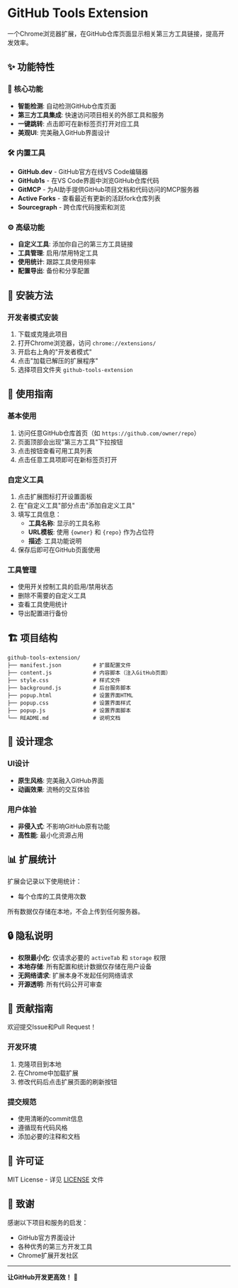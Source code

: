 # GitHub Tools Extension

一个Chrome浏览器扩展，在GitHub仓库页面显示相关第三方工具链接，提高开发效率。

## ✨ 功能特性

### 🎯 核心功能
- **智能检测**: 自动检测GitHub仓库页面
- **第三方工具集成**: 快速访问项目相关的外部工具和服务
- **一键跳转**: 点击即可在新标签页打开对应工具
- **美观UI**: 完美融入GitHub界面设计

### 🛠️ 内置工具
- **GitHub.dev** - GitHub官方在线VS Code编辑器
- **GitHub1s** - 在VS Code界面中浏览GitHub仓库代码
- **GitMCP** - 为AI助手提供GitHub项目文档和代码访问的MCP服务器
- **Active Forks** - 查看最近有更新的活跃fork仓库列表
- **Sourcegraph** - 跨仓库代码搜索和浏览

### ⚙️ 高级功能
- **自定义工具**: 添加你自己的第三方工具链接
- **工具管理**: 启用/禁用特定工具
- **使用统计**: 跟踪工具使用频率
- **配置导出**: 备份和分享配置

## 🚀 安装方法

### 开发者模式安装
1. 下载或克隆此项目
2. 打开Chrome浏览器，访问 `chrome://extensions/`
3. 开启右上角的"开发者模式"
4. 点击"加载已解压的扩展程序"
5. 选择项目文件夹 `github-tools-extension`

## 📖 使用指南

### 基本使用
1. 访问任意GitHub仓库首页（如 `https://github.com/owner/repo`）
2. 页面顶部会出现"第三方工具"下拉按钮
3. 点击按钮查看可用工具列表
4. 点击任意工具项即可在新标签页打开

### 自定义工具
1. 点击扩展图标打开设置面板
2. 在"自定义工具"部分点击"添加自定义工具"
3. 填写工具信息：
   - **工具名称**: 显示的工具名称
   - **URL模板**: 使用 `{owner}` 和 `{repo}` 作为占位符
   - **描述**: 工具功能说明
4. 保存后即可在GitHub页面使用

### 工具管理
- 使用开关控制工具的启用/禁用状态
- 删除不需要的自定义工具
- 查看工具使用统计
- 导出配置进行备份

## 🏗️ 项目结构

```
github-tools-extension/
├── manifest.json          # 扩展配置文件
├── content.js             # 内容脚本（注入GitHub页面）
├── style.css              # 样式文件
├── background.js          # 后台服务脚本
├── popup.html             # 设置界面HTML
├── popup.css              # 设置界面样式
├── popup.js               # 设置界面脚本
└── README.md              # 说明文档
```

## 🎨 设计理念

### UI设计
- **原生风格**: 完美融入GitHub界面
- **动画效果**: 流畅的交互体验

### 用户体验
- **非侵入式**: 不影响GitHub原有功能
- **高性能**: 最小化资源占用

## 📊 扩展统计

扩展会记录以下使用统计：
- 每个仓库的工具使用次数

所有数据仅存储在本地，不会上传到任何服务器。

## 🔒 隐私说明

- **权限最小化**: 仅请求必要的 `activeTab` 和 `storage` 权限
- **本地存储**: 所有配置和统计数据仅存储在用户设备
- **无网络请求**: 扩展本身不发起任何网络请求
- **开源透明**: 所有代码公开可审查

## 🤝 贡献指南

欢迎提交Issue和Pull Request！

### 开发环境
1. 克隆项目到本地
2. 在Chrome中加载扩展
3. 修改代码后点击扩展页面的刷新按钮

### 提交规范
- 使用清晰的commit信息
- 遵循现有代码风格
- 添加必要的注释和文档

## 📄 许可证

MIT License - 详见 [LICENSE](LICENSE) 文件

## 🙏 致谢

感谢以下项目和服务的启发：
- GitHub官方界面设计
- 各种优秀的第三方开发工具
- Chrome扩展开发社区

---

**让GitHub开发更高效！** 🚀
